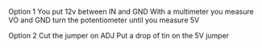 Option 1
You put 12v between IN and GND
With a multimeter you measure VO and GND
turn the potentiometer until you measure 5V

Option 2
Cut the jumper on ADJ
Put a drop of tin on the 5V jumper
